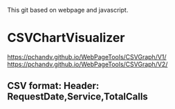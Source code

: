 This git based on webpage and javascript.
# CSVChartVisualizer
https://pchandv.github.io/WebPageTools/CSVGraph/V1/
https://pchandv.github.io/WebPageTools/CSVGraph/V2/

CSV format:
Header: 
    RequestDate,Service,TotalCalls
-------------------------------------------------------